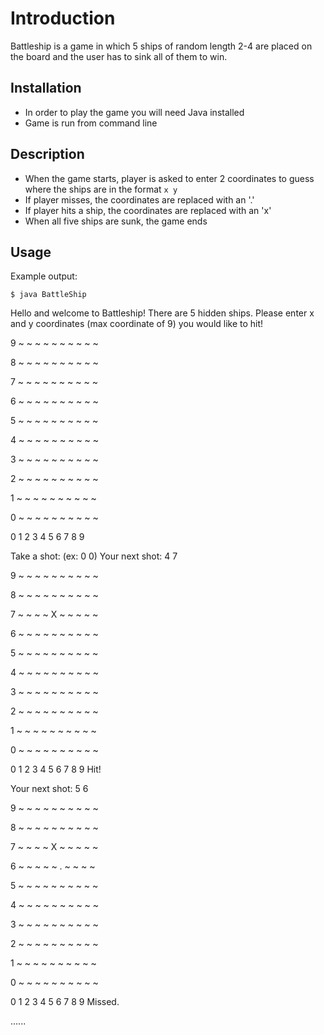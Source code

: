 # Introduction
Battleship is a game in which 5 ships of random length 2-4 are placed on the board and the user has to sink all of them to win.

## Installation
* In order to play the game you will need Java installed
* Game is run from command line

## Description
* When the game starts, player is asked to enter 2 coordinates to guess where the ships are in the format `x y`
* If player misses, the coordinates are replaced with an '.' 
* If player hits a ship, the coordinates are replaced with an 'x'
* When all five ships are sunk, the game ends

## Usage
Example output:

`$ java BattleShip`

Hello and welcome to Battleship!
There are 5 hidden ships.
Please enter x and y coordinates (max coordinate of 9) you would like to hit!

9 ~  ~  ~  ~  ~  ~  ~  ~  ~  ~

8 ~  ~  ~  ~  ~  ~  ~  ~  ~  ~

7 ~  ~  ~  ~  ~  ~  ~  ~  ~  ~

6 ~  ~  ~  ~  ~  ~  ~  ~  ~  ~

5 ~  ~  ~  ~  ~  ~  ~  ~  ~  ~

4 ~  ~  ~  ~  ~  ~  ~  ~  ~  ~

3 ~  ~  ~  ~  ~  ~  ~  ~  ~  ~

2 ~  ~  ~  ~  ~  ~  ~  ~  ~  ~

1 ~  ~  ~  ~  ~  ~  ~  ~  ~  ~

0 ~  ~  ~  ~  ~  ~  ~  ~  ~  ~

  0  1  2  3  4  5  6  7  8  9

 
Take a shot: (ex: 0 0)
Your next shot: 4 7 

9 ~  ~  ~  ~  ~  ~  ~  ~  ~  ~

8 ~  ~  ~  ~  ~  ~  ~  ~  ~  ~

7 ~  ~  ~  ~  X  ~  ~  ~  ~  ~

6 ~  ~  ~  ~  ~  ~  ~  ~  ~  ~

5 ~  ~  ~  ~  ~  ~  ~  ~  ~  ~

4 ~  ~  ~  ~  ~  ~  ~  ~  ~  ~

3 ~  ~  ~  ~  ~  ~  ~  ~  ~  ~

2 ~  ~  ~  ~  ~  ~  ~  ~  ~  ~

1 ~  ~  ~  ~  ~  ~  ~  ~  ~  ~

0 ~  ~  ~  ~  ~  ~  ~  ~  ~  ~

  0  1  2  3  4  5  6  7  8  9
Hit!

 
Your next shot: 5 6

9 ~  ~  ~  ~  ~  ~  ~  ~  ~  ~

8 ~  ~  ~  ~  ~  ~  ~  ~  ~  ~

7 ~  ~  ~  ~  X  ~  ~  ~  ~  ~

6 ~  ~  ~  ~  ~  .  ~  ~  ~  ~

5 ~  ~  ~  ~  ~  ~  ~  ~  ~  ~

4 ~  ~  ~  ~  ~  ~  ~  ~  ~  ~

3 ~  ~  ~  ~  ~  ~  ~  ~  ~  ~

2 ~  ~  ~  ~  ~  ~  ~  ~  ~  ~

1 ~  ~  ~  ~  ~  ~  ~  ~  ~  ~

0 ~  ~  ~  ~  ~  ~  ~  ~  ~  ~

  0  1  2  3  4  5  6  7  8  9
Missed.

......